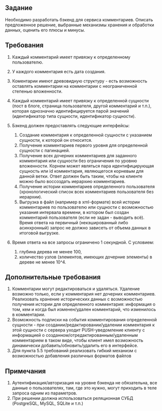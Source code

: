 ## Задание

Необходимо разработать бэкенд для сервиса комментариев. Описать предложенное решение, выбранные механизмы хранения и 
обработки данных, оценить его плюсы и минусы. 

## Требования

1. Каждый комментарий имеет привязку к определенному пользователю.
2. У каждого комментария есть дата создания.
3. Коментарии имеют древовидную структуру - есть возможность оставлять комментарии на комментарии с неограниченной 
   степенью вложенности.
4. Каждый комментарий имеет привязку к определенной сущности (пост в блоге, страница пользователя, другой комментарий 
   и т.п.), которая однозначно идентифицируется парой значений (идентификатор типа сущности, идентификатор сущности).
5. Бэкенд должен предоставлять следующие интерфейсы:
    1. Создание комментария к определенной сущности с указанием сущности, к которой он относится.
    2. Получение комментариев первого уровня для определенной сущности с пагинацией.
    3. Получение всех дочерних комментариев для заданного комментария или сущности без ограничения по уровню 
       вложенности. Корнем может являться пара идентифицирующая сущность или id комментария, являющегося корневым для 
       данной ветки. Ответ должен быть таким, чтобы на клиенте можно было воссоздать иерархию комментариев.
    4. Получение истории комментариев определенного пользователя (хронологический список всех комментариев пользователя 
       без иерархии).
    5. Выгрузка в файл (например в xml-формате) всей истории комментариев по пользователю или сущности с возможностью 
       указания интервала времени, в котором был создан комментарий пользователя (если не задан - выводить всё). Время 
       ответа на первичный (некэшированный либо асинхронный) запрос не должно зависеть от объема данных в итоговой 
       выгрузке.

6. Время ответа на все запросы ограничено 1 секундной. С условием:
    
    1. глубина дерева не менее 100,
    2. количество узлов (элементов, имеющих дочерние элементы) в дереве не менее 10^4.

## Дополнительные требования

1. Комментарии могут редактироваться и удаляться. Удаление возможно только, если у комментария нет дочерних 
   комментариев. Реализовать хранение исторических данных с возможностью получения истории для определенного 
   комментария: информация о том, кем и когда был изменен/удален комментарий, что изменилось в комментарии.
2. Возможность подписки на события комментирования определенной сущности - при создании/редактировании/удалении 
   комментария к этой сущности с сервера уходит PUSH-уведомление клиенту с информацией о 
   созданном/отредактированным/удаленным комментарием в таком виде, чтобы клиент имел возможность динамически 
   добавить/обновить/удалить его в интерфейсе.
3. Для пункта 5.5 требований реализовать гибкий механизм с возможностью добавления различных форматов файлов

## Примечания

1. Аутентификация/авторизация на уровне бэкенда не обязательна, все данные о пользователях, там, где это нужно, могут 
   приходить в теле запроса одним из параметров.
2. При решении должна использоваться реляционная СУБД (PostgreSQL, MySQL, SQLite и т.п.)
